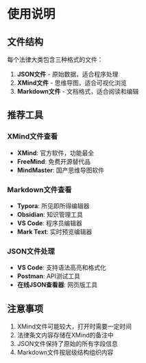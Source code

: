 # 使用说明

## 文件结构

每个法律大类包含三种格式的文件：

1. **JSON文件** - 原始数据，适合程序处理
2. **XMind文件** - 思维导图，适合可视化浏览
3. **Markdown文件** - 文档格式，适合阅读和编辑

## 推荐工具

### XMind文件查看
- **XMind**: 官方软件，功能最全
- **FreeMind**: 免费开源替代品
- **MindMaster**: 国产思维导图软件

### Markdown文件查看
- **Typora**: 所见即所得编辑器
- **Obsidian**: 知识管理工具
- **VS Code**: 程序员编辑器
- **Mark Text**: 实时预览编辑器

### JSON文件处理
- **VS Code**: 支持语法高亮和格式化
- **Postman**: API测试工具
- **在线JSON查看器**: 网页版工具

## 注意事项

1. XMind文件可能较大，打开时需要一定时间
2. 法律条文内容存储在XMind的备注中
3. JSON文件保持了原始的所有字段信息
4. Markdown文件按层级结构组织内容

